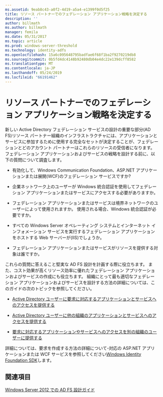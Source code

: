 ```yaml
---
ms.assetid: 9eab8c43-a0f2-4d19-a5a4-e1399f0d5f25
title: リソース パートナーでのフェデレーション アプリケーション戦略を決定する
description: ''
author: billmath
ms.author: billmath
manager: femila
ms.date: 05/31/2017
ms.topic: article
ms.prod: windows-server-threshold
ms.technology: identity-adfs
ms.openlocfilehash: 15a6c095648795badfae6f68f1ba2f9270219db8
ms.sourcegitcommit: 0b5fd4dc4148b92480db04e4dc22e139dcff8582
ms.translationtype: MT
ms.contentlocale: ja-JP
ms.lasthandoff: 05/24/2019
ms.locfileid: "66191462"
---
```

# <a name="determine-your-federated-application-strategy-in-the-resource-partner"></a>リソース パートナーでのフェデレーション アプリケーション戦略を決定する

新しい Active Directory フェデレーション サービスの設計の重要な部分\(AD FS\)リソース パートナー組織のインフラストラクチャには、アプリケーションとサービスに参加するために使用する完全なセットが決定することが、フェデレーションとどのアカウント パートナーはこれらのリソースの受信者になります。 フェデレーション アプリケーションおよびサービスの戦略を設計する前に、以下の質問について調査します。  
  
-   有効化して、Windows Communication Foundation、ASP.NET アプリケーションまたは展開\(WCF\)のフェデレーション サービスですか?  
  
-   企業ネットワーク上のユーザーが Windows 統合認証を使用してフェデレーション アプリケーションまたはサービスにアクセスする必要がありますか。  
  
-   フェデレーション アプリケーションまたはサービスは境界ネットワークのユーザーによって使用されますか。 使用される場合、Windows 統合認証が必要ですか。  
  
-   すべての Windows Server オペレーティング システムとインターネット インフォメーション サービスを実行するフェデレーション アプリケーションをホストする Web サーバーが\(IIS\)でしょうか。  
  
-   フェデレーション アプリケーションまたはサービスがリソースを提供する対象は誰ですか。  
  
これらの質問に答えること堅実な AD FS 設計を計画する際に役立ちます。 また、コスト効果が高くリソース効率に優れたフェデレーション アプリケーションおよびサービスの作成にも役立ちます。 組織にとって最も適切なフェデレーション アプリケーションおよびサービスを設計する方法の詳細については、このガイドの次のトピックを参照してください。  
  
-   [Active Directory ユーザーに要求に対応するアプリケーションとサービスへのアクセスを提供する](Provide-Your-Active-Directory-Users-Access-to-Your-Claims-Aware-Applications-and-Services.md)  
  
-   [Active Directory ユーザーに他の組織のアプリケーションとサービスへのアクセスを提供する](Provide-Your-Active-Directory-Users-Access-to-the-Applications-and-Services-of-Other-Organizations.md)  
  
-   [要求に対応するアプリケーションやサービスへのアクセスを別の組織のユーザーに提供する](Provide-Users-in-Another-Organization-Access-to-Your-Claims-Aware-Applications-and-Services.md)  
  
詳細については、要求を作成する方法の詳細について\-対応の ASP.NET アプリケーションまたは WCF サービスを参照してください[Windows Identity Foundation SDK](https://go.microsoft.com/fwlink/?LinkId=122266)します。  
  
## <a name="see-also"></a>関連項目
[Windows Server 2012 での AD FS 設計ガイド](AD-FS-Design-Guide-in-Windows-Server-2012.md)

